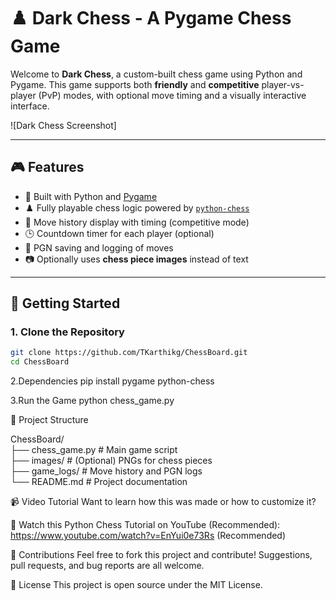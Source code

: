 # ♟️ Dark Chess - A Pygame Chess Game

Welcome to **Dark Chess**, a custom-built chess game using Python and Pygame. This game supports both **friendly** and **competitive** player-vs-player (PvP) modes, with optional move timing and a visually interactive interface.

![Dark Chess Screenshot]

---

## 🎮 Features

- 🧠 Built with Python and [Pygame](https://www.pygame.org/news)
- ♟️ Fully playable chess logic powered by [`python-chess`](https://pypi.org/project/python-chess/)
- 🔄 Move history display with timing (competitive mode)
- 🕒 Countdown timer for each player (optional)
- 💾 PGN saving and logging of moves
- 📷 Optionally uses **chess piece images** instead of text

---

## 🚀 Getting Started

### 1. Clone the Repository

```bash
git clone https://github.com/TKarthikg/ChessBoard.git
cd ChessBoard

```
2.Dependencies
pip install pygame python-chess

3.Run the Game
python chess_game.py

📁 Project Structure

ChessBoard/<br>
├── chess_game.py         # Main game script<br>
├── images/               # (Optional) PNGs for chess pieces<br>
├── game_logs/            # Move history and PGN logs<br>
└── README.md             # Project documentation<br>


📹 Video Tutorial
Want to learn how this was made or how to customize it?

🎥 Watch this Python Chess Tutorial on YouTube (Recommended): https://www.youtube.com/watch?v=EnYui0e73Rs
 (Recommended)


🤝 Contributions
Feel free to fork this project and contribute! Suggestions, pull requests, and bug reports are all welcome.


📜 License
This project is open source under the MIT License.
